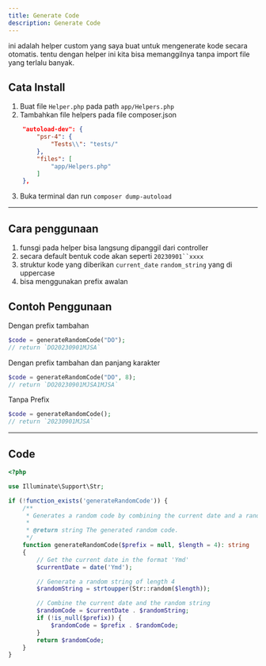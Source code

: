 ```yaml
---
title: Generate Code
description: Generate Code
---
```


ini adalah helper custom yang saya buat untuk mengenerate kode secara otomatis. tentu dengan helper ini kita bisa memanggilnya tanpa import file yang terlalu banyak.

## Cata Install

1. Buat file `Helper.php` pada path `app/Helpers.php`
2. Tambahkan file helpers pada file composer.json

```json
    "autoload-dev": {
        "psr-4": {
            "Tests\\": "tests/"
        },
        "files": [
            "app/Helpers.php"
        ]
    },
```

3. Buka terminal dan run `composer dump-autoload`

---

## Cara penggunaan

1. funsgi pada helper bisa langsung dipanggil dari controller
2. secara default bentuk code akan seperti ` 20230901``xxxx `
3. struktur kode yang diberikan `current_date` `random_string` yang di uppercase
4. bisa menggunakan prefix awalan

## Contoh Penggunaan

Dengan prefix tambahan

```php
$code = generateRandomCode("DO");
// return `DO20230901MJSA`
```

Dengan prefix tambahan dan panjang karakter

```php
$code = generateRandomCode("DO", 8);
// return `DO20230901MJSA1MJSA`
```

Tanpa Prefix

```php
$code = generateRandomCode();
// return `20230901MJSA`
```

---

## Code

```php
<?php

use Illuminate\Support\Str;

if (!function_exists('generateRandomCode')) {
    /**
     * Generates a random code by combining the current date and a random string.
     *
     * @return string The generated random code.
     */
    function generateRandomCode($prefix = null, $length = 4): string
    {
        // Get the current date in the format 'Ymd'
        $currentDate = date('Ymd');

        // Generate a random string of length 4
        $randomString = strtoupper(Str::random($length));

        // Combine the current date and the random string
        $randomCode = $currentDate . $randomString;
        if (!is_null($prefix)) {
            $randomCode = $prefix . $randomCode;
        }
        return $randomCode;
    }
}
```
